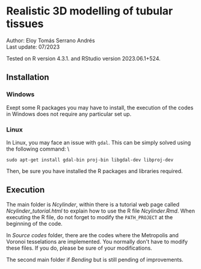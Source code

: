 
# Realistic 3D modelling of tubular tissues #

Author: Eloy Tomás Serrano Andrés \
Last update: 07/2023 

Tested on R version 4.3.1. and RStudio version 2023.06.1+524.


## Installation ##

### Windows ###

Exept some R packages you may have to install, the execution of the codes in Windows does not require any particular set up. 

### Linux ###

In Linux, you may face an issue with ``` gdal ```. This can be simply solved using the following command: \

``` sudo apt-get install gdal-bin proj-bin libgdal-dev libproj-dev ```

Then, be sure you have installed the R packages and libraries required. 
  

## Execution ##

The main folder is *Ncylinder*, within there is a tutorial web page called _Ncylinder_tutorial.html_ to explain how to use the R file _Ncylinder.Rmd_. When executing the R file, do not forget to modify the ```PATH_PROJECT``` at the beginning of the code.

In *Source codes* folder, there are the codes where the Metropolis and Voronoi tesselations are implemented. You normally don't have to modify these files. If you do, please be sure of your modifications. 

The second main folder if *Bending* but is still pending of improvements. 

